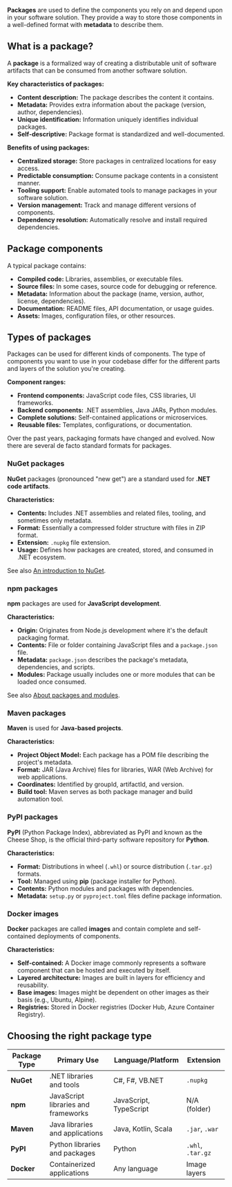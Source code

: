 **Packages** are used to define the components you rely on and depend upon in your software solution. They provide a way to store those components in a well-defined format with **metadata** to describe them.

## What is a package?

A **package** is a formalized way of creating a distributable unit of software artifacts that can be consumed from another software solution.

**Key characteristics of packages:**

- **Content description:** The package describes the content it contains.
- **Metadata:** Provides extra information about the package (version, author, dependencies).
- **Unique identification:** Information uniquely identifies individual packages.
- **Self-descriptive:** Package format is standardized and well-documented.

**Benefits of using packages:**

- **Centralized storage:** Store packages in centralized locations for easy access.
- **Predictable consumption:** Consume package contents in a consistent manner.
- **Tooling support:** Enable automated tools to manage packages in your software solution.
- **Version management:** Track and manage different versions of components.
- **Dependency resolution:** Automatically resolve and install required dependencies.

## Package components

A typical package contains:

- **Compiled code:** Libraries, assemblies, or executable files.
- **Source files:** In some cases, source code for debugging or reference.
- **Metadata:** Information about the package (name, version, author, license, dependencies).
- **Documentation:** README files, API documentation, or usage guides.
- **Assets:** Images, configuration files, or other resources.

## Types of packages

Packages can be used for different kinds of components. The type of components you want to use in your codebase differ for the different parts and layers of the solution you're creating.

**Component ranges:**

- **Frontend components:** JavaScript code files, CSS libraries, UI frameworks.
- **Backend components:** .NET assemblies, Java JARs, Python modules.
- **Complete solutions:** Self-contained applications or microservices.
- **Reusable files:** Templates, configurations, or documentation.

Over the past years, packaging formats have changed and evolved. Now there are several de facto standard formats for packages.

### NuGet packages

**NuGet** packages (pronounced "new get") are a standard used for **.NET code artifacts**.

**Characteristics:**

- **Contents:** Includes .NET assemblies and related files, tooling, and sometimes only metadata.
- **Format:** Essentially a compressed folder structure with files in ZIP format.
- **Extension:** `.nupkg` file extension.
- **Usage:** Defines how packages are created, stored, and consumed in .NET ecosystem.

See also [An introduction to NuGet](/nuget/what-is-nuget).

### npm packages

**npm** packages are used for **JavaScript development**.

**Characteristics:**

- **Origin:** Originates from Node.js development where it's the default packaging format.
- **Contents:** File or folder containing JavaScript files and a `package.json` file.
- **Metadata:** `package.json` describes the package's metadata, dependencies, and scripts.
- **Modules:** Package usually includes one or more modules that can be loaded once consumed.

See also [About packages and modules](https://docs.npmjs.com/about-packages-and-modules).

### Maven packages

**Maven** is used for **Java-based projects**.

**Characteristics:**

- **Project Object Model:** Each package has a POM file describing the project's metadata.
- **Format:** JAR (Java Archive) files for libraries, WAR (Web Archive) for web applications.
- **Coordinates:** Identified by groupId, artifactId, and version.
- **Build tool:** Maven serves as both package manager and build automation tool.

### PyPI packages

**PyPI** (Python Package Index), abbreviated as PyPI and known as the Cheese Shop, is the official third-party software repository for **Python**.

**Characteristics:**

- **Format:** Distributions in wheel (`.whl`) or source distribution (`.tar.gz`) formats.
- **Tool:** Managed using **pip** (package installer for Python).
- **Contents:** Python modules and packages with dependencies.
- **Metadata:** `setup.py` or `pyproject.toml` files define package information.

### Docker images

**Docker** packages are called **images** and contain complete and self-contained deployments of components.

**Characteristics:**

- **Self-contained:** A Docker image commonly represents a software component that can be hosted and executed by itself.
- **Layered architecture:** Images are built in layers for efficiency and reusability.
- **Base images:** Images might be dependent on other images as their basis (e.g., Ubuntu, Alpine).
- **Registries:** Stored in Docker registries (Docker Hub, Azure Container Registry).

## Choosing the right package type

| **Package Type** | **Primary Use**                     | **Language/Platform**  | **Extension**     |
| ---------------- | ----------------------------------- | ---------------------- | ----------------- |
| **NuGet**        | .NET libraries and tools            | C#, F#, VB.NET         | `.nupkg`          |
| **npm**          | JavaScript libraries and frameworks | JavaScript, TypeScript | N/A (folder)      |
| **Maven**        | Java libraries and applications     | Java, Kotlin, Scala    | `.jar`, `.war`    |
| **PyPI**         | Python libraries and packages       | Python                 | `.whl`, `.tar.gz` |
| **Docker**       | Containerized applications          | Any language           | Image layers      |
